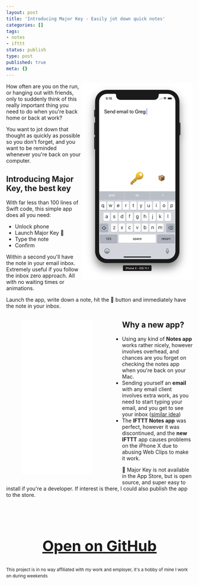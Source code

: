 ```yaml
---
layout: post
title: 'Introducing Major Key - Easily jot down quick notes'
categories: []
tags:
- notes
- ifttt
status: publish
type: post
published: true
meta: {}
---
```


<img src="/assets/posts/MajorKey.png" width="300" align="right" id='majorkeyscreenshot'>

How often are you on the run, or hanging out with friends, only to suddenly think of this really important thing you need to do when you're back home or back at work? 

You want to jot down that thought as quickly as possible so you don't forget, and you want to be reminded whenever you're back on your computer.

## Introducing Major Key, the best key

With far less than 100 lines of Swift code, this simple app does all you need:

- Unlock phone
- Launch Major Key 🔑
- Type the note
- Confirm

Within a second you'll have the note in your email inbox. Extremely useful if you follow the inbox zero approach. All with no waiting times or animations.

Launch the app, write down a note, hit the 🔑 button and immediately have the note in your inbox. 

<div class="video" style="float: left; margin-right: 40px">
  <figure>
    <iframe width="193" height="418" src="//www.youtube.com/embed/dOm5H5a8fbY" frameborder="0" allowfullscreen></iframe>
  </figure>
</div>

## Why a new app?

- Using any kind of **Notes app** works rather nicely, however involves overhead, and chances are you forget on checking the notes app when you're back on your Mac.
- Sending yourself an **email** with any email client involves extra work, as you need to start typing your email, and you get to see your inbox ([similar idea](https://techcrunch.com/2014/12/17/compose-is-a-distraction-free-email-app-that-only-lets-you-write-messages/))
- The **IFTTT Notes app** was perfect, however it was discontinued, and the **new IFTTT** app causes problems on the iPhone X due to abusing Web Clips to make it work.

🔑 Major Key is not available in the App Store, but is open source, and super easy to install if you're a developer. If interest is there, I could also publish the app to the store.

<br />
<br />
<br />

<h3 style="text-align: center; font-size: 40px; margin-top: 40px; margin-bottom: 20px">
  <a href="https://github.com/KrauseFx/majorkey" target="_blank" style="text-decoration: underline;">
    Open on GitHub
  </a>
</h3>

<p style="margin-top: 30px"><small>This project is in no way affiliated with my work and employer, it's a hobby of mine I work on during weekends</small></p>

<style type="text/css">
  @media screen and (max-width: 600px) {
    #majorkeyscreenshot {
      width: 100%;
    }
  }
</style>
